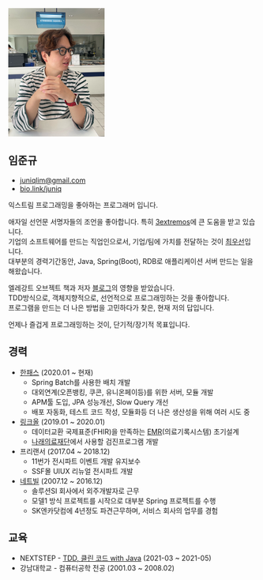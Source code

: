 <img alt="20220925_songdo" src="https://raw.githubusercontent.com/juniqlim/resume/master/20220925_songdo.JPG" width="195" height="260">

## 임준규
* [juniqlim@gmail.com](mailto:juniqlim@gmail.com)
* [bio.link/juniq](https://bio.link/juniq)

익스트림 프로그래밍을 좋아하는 프로그래머 입니다.   

애자일 선언문 서명자들의 조언을 좋아합니다. 특히 [3extremos](https://wiki.c2.com/?TheThreeExtremos)에 큰 도움을 받고 있습니다.  
기업의 소프트웨어를 만드는 직업인으로서, 기업/팀에 가치를 전달하는 것이 [최우선](https://github.com/juniqlim/note/blob/master/programming/2023-02-01-what-really-matters-in-software.md)입니다.  
대부분의 경력기간동안, Java, Spring(Boot), RDB로 애플리케이션 서버 만드는 일을 해왔습니다.  

엘레강트 오브젝트 책과 저자 [블로그](https://www.yegor256.com)의 영향을 받았습니다.  
TDD방식으로, 객체지향적으로, 선언적으로 프로그래밍하는 것을 좋아합니다.  
프로그램을 만드는 더 나은 방법을 고민하다가 찾은, 현재 저의 답입니다.  

언제나 즐겁게 프로그래밍하는 것이, 단기적/장기적 목표입니다.
 
## 경력
* [한패스](https://hanpass.com) (2020.01 ~ 현재)
  * Spring Batch를 사용한 배치 개발
  * 대외연계(오픈뱅킹, 쿠콘, 유니온페이등)를 위한 서버, 모듈 개발
  * APM툴 도입, JPA 성능개선, Slow Query 개선
  * 배포 자동화, 테스트 코드 작성, 모듈화등 더 나은 생산성을 위해 여러 시도 중
* [링크올](https://www.rocketpunch.com/companies/linkall) (2019.01 ~ 2020.01)
  * 데이터교환 국제표준(FHIR)을 만족하는 [EMR](https://namu.wiki/w/EMR)(의료기록시스템) 초기설계
  * [나래의료재단](https://booking.naraemedic.com/medical/supplies)에서 사용할 검진프로그램 개발 
* 프리랜서 (2017.04 ~ 2018.12)
  * 11번가 전시파트 이벤트 개발 유지보수
  * SSF몰 UIUX 리뉴얼 전시파트 개발
* [네트빌](https://www.netville.co.kr) (2007.12 ~ 2016.12)
  * 솔루션SI 회사에서 외주개발자로 근무
  * 모델1 방식 프로젝트를 시작으로 대부분 Spring 프로젝트를 수행
  * SK엔카닷컴에 4년정도 파견근무하며, 서비스 회사의 업무를 경험

## 교육
* NEXTSTEP - [TDD, 클린 코드 with Java](https://edu.nextstep.camp/c/8fWRxNWU) (2021-03 ~ 2021-05) 
* 강남대학교 - 컴퓨터공학 전공 (2001.03 ~ 2008.02)